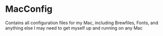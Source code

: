 # MacConfig
Contains all configuration files for my Mac, including Brewfiles, Fonts, and anything else I may need to get myself up and running on any Mac
